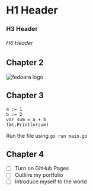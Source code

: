 # H1 Header
### H3 Header
###### H6 Header

## Chapter 2
![fedoara logo](https://upload.wikimedia.org/wikipedia/commons/8/8f/Fedora_logo_%282021%29.svg)

## Chapter 3
```golang
a := 1
b := 2
var sum = a + b
fmt.Println(sum)
```
Run the file using `go run main.go`

## Chapter 4

- [ ] Turn on GitHub Pages
- [ ] Outline my portfolio
- [ ] Introduce myself to the world
